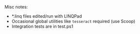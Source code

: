 Misc notes:

* *.linq files edited/run with LINQPad
* Occasional global utilities like `tesseract` required (use Scoop)
* Integration tests are in test.ps1
